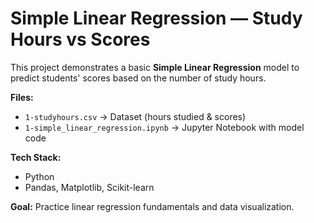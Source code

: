 #  Simple Linear Regression — Study Hours vs Scores

This project demonstrates a basic **Simple Linear Regression** model 
to predict students' scores based on the number of study hours.

**Files:**
- `1-studyhours.csv` → Dataset (hours studied & scores)
- `1-simple_linear_regression.ipynb` → Jupyter Notebook with model code

**Tech Stack:**
- Python
- Pandas, Matplotlib, Scikit-learn

**Goal:** Practice linear regression fundamentals and data visualization.
